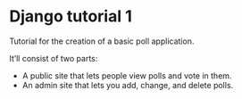 Django tutorial 1
=================

Tutorial for the creation of a basic poll application.

It’ll consist of two parts:

- A public site that lets people view polls and vote in them.
- An admin site that lets you add, change, and delete polls.
